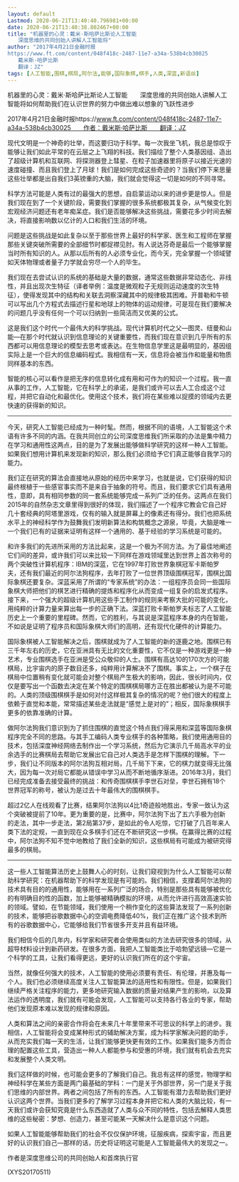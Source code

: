 ```yaml
---
layout: default
Lastmod: 2020-06-21T13:40:40.796981+00:00
date: 2020-06-21T13:40:38.802467+00:00
title: "机器里的心灵：戴米·斯哈萨比斯论人工智能
　　深度思维的共同创始人讲解人工智能将"
author: "2017年4月21日金融时报
https://www.ft.com/content/048f418c-2487-11e7-a34a-538b4cb30025
　　戴米斯·哈萨比斯
　　翻译：JZ"
tags: [人工智能,围棋,棋局,阿尔法,能够,国际象棋,棋手,人类,深蓝,新语丝]
---
```


机器里的心灵：戴米·斯哈萨比斯论人工智能　　深度思维的共同创始人讲解人工智能将如何帮助我们在认识世界的努力中做出难以想象的飞跃性进步

2017年4月21日金融时报https://www.ft.com/content/048f418c-2487-11e7-a34a-538b4cb30025　　作者：戴米斯·哈萨比斯　　翻译：JZ

现代文明是一个神奇的壮举，而这要归功于科学。每一次我坐飞机，我总是惊叹于能够让我们如此平常的在云层之上飞翔的科技。我们描绘了整个人类基因组、造出了超级计算机和互联网、将探测器登上彗星、在粒子加速器里将原子以接近光速的速度碰撞、而且我们登上了月球！我们是如何完成这些奇迹的？当我们停下来思量这些壮举都是出自我们3英镑重的大脑，我们就会觉得这一切是如何的不同寻常。

科学方法可能是人类有过的最强大的思想，自启蒙运动以来的进步更是惊人。但是我们现在到了一个关键阶段，需要我们掌握的很多系统都极其复杂，从气候变化到宏观经济问题还有老年痴呆症。我们是否能够解决这些挑战，需要花多少时间去解决，将直接影响数以亿计的人口和我们生活的环境。

问题是这些挑战是如此复杂以至于那些世界上最好的科学家、医生和工程师在掌握那些关键突破所需要的全部细节时都捉襟见肘。有人说达芬奇是最后一个能够掌握当时所有知识的人。从那以后所有的人必须专业化，而今天，完全掌握一个领域譬如天体物理或者量子力学就会穷尽一个人的毕生。

我们现在去尝试认识的系统的基础是大量的数据，通常这些数据非常动态化、非线性，并且出现次生特征（译者举例：温度是微观粒子无规则运动速度的次生特征），使得发现其中的结构和关联去洞察深藏其中的规律极其困难。开普勒和牛顿可以写出几个方程式去描述行星和地球上的物体的运动规律，可是现在我们要解决的问题几乎没有任何一个可以归纳到一些简洁而又优美的公式。

这是我们这个时代一个最伟大的科学挑战。现代计算机时代之父—图灵、纽曼和山能—在那个时代就认识到信息理论的关键重要性，而我们现在意识到几乎所有的东西都可以用信息理论的模型去思考或表达。在生物信息学里这是最明显的，基因组实际上是一个巨大的信息编码程式。我相信有一天，信息将会被当作和能量和物质同样基本的东西。

智能的核心可以看作是把无序的信息转化成有用和可作为的知识一个过程。我一直从事的工作，人工智能，它在科学上的承诺，是我们或许可以去人工合成这个过程，并把它自动化和最优化。使用这个技术，我们将在某些难以捉摸的领域内去更快速的获得新的知识。

***

今天，研究人工智能已经成为一种时髦。然而，根据不同的语境，人工智能这个术语有许多不同的内涵。在我共同创立的公司深度思维我们所采取的办法是集中精力在学习和通用性这两点，目的是为了发展出能够做科学研究的这样一种人工智能。如果我们想用计算机来发现新的知识，那么我们必须给予它们真正能够自我学习的能力。

我们正在研究的算法会直接地从原始的经历中来学习，也就是说，它们获得的知识最终根植于一些感官事实而不是来自于抽象的符号。而且，我们要求它们具有通用性，意即，具有相同参数的同一套系统能够完成一系列广泛的任务。这两点在我们2015年的自然杂志文章里得到很好的体现，我们描述了一个程序它教会它自己好几十套经典的阿塔里游戏，仅有的输入就是屏幕上的像素还有得分。我们也把系统水平上的神经科学作为鼓舞我们发明新算法和构筑概念之源泉，毕竟，大脑是唯一一个我们已有的证据来证明有这样一个通用的、基于经验的学习系统是可能的。

和许多我们的先进所采用的方法比起来，这是一个极为不同方法。为了最佳地阐述它们间的差异，或许我们可以来比较一下同样在游戏领域里达到世界上首次称号的两个突破性计算机程序：IBM的深蓝，它在1997年打败世界象棋冠军卡斯帕罗夫，还有我们最近的阿尔法狗程序，去年打败了一位世界顶级围棋冠军，围棋比国际象棋还要复杂。深蓝采用了所谓的“专家系统”的办法：一组程序员会同一些国际象棋大师把他们的棋艺进行精确的提炼和程序化从而变成一组复杂的启发式程序。接下来，一个强大的超级计算机用这些手工制作的规则来考察大批的可能的变化，用纯粹的计算力量来算出每一步的正确下法。深蓝打败卡斯帕罗夫标志了人工智能历史上一个重要的里程碑。然而，它的胜利，与其说是深蓝程序本身的内在智能，不如说是证明了程序员和国际象棋大师们的高明，还有现代化硬件的计算能力。

国际象棋被人工智能解决之后，围棋就成为了人工智能的新的逐鹿之地。围棋已有三千年左右的历史，它在亚洲具有无比的文化重要性，它不仅是一种游戏更是一种艺术，专业围棋选手在亚洲是受公众敬仰的人士。围棋有高达10的170次方的可能棋局，比宇宙内的原子数目还多，纯粹用计算解决不了围棋。事实上，一个棋子在棋局中位置稍有变化就可能会对整个棋局产生极大的影响，因此，很长时间内，仅仅是要写出一个函数去决定在某个特定的围棋棋局哪方正在胜出都被认为是不可能的。人类的顶级围棋棋手是如何对付这样极其复杂的情况的呢？他们很大的程度上依赖于直觉和本能，常常描述某些走法就是“感觉上是对的”；相反，国际象棋棋手更多的依靠准确的计算。

做阿尔法狗我们意识到为了抓住围棋的直觉这个特点我们得采用和深蓝等国际象棋程序完全不同的思路。与其手工编码人类专业棋手的各种策略，我们使用通用目的技术，包括深度神经网络去制作出一个学习系统，然后为它演示几千局高水平的业余选手的比赛棋局去帮助它发展出它自己对人类选手是怎样下围棋的理解。下一步，我们让不同版本的阿尔法狗互相对局，几千局下下来，它的棋力就变得无比强大，因为每一次对局它都能从错误中学习从而不断地循序渐进。2016年3月，我们已经完成准备去接受最终的挑战：和传奇围棋棋手李世石对垒，李世石拥有18个世界冠军的称号，被认为是过去十年最伟大的围棋棋手。

超过2亿人在线观看了比赛，结果阿尔法狗以4比1奇迹般地胜出，专家一致认为这个突破被提前了10年。更为重要的是，比赛中，阿尔法狗下出了五六手极为创新的走法，其中一步走法，第2局第37步，是如此的令人吃惊，它打破了几百年来人类下法的定规，一直到现在众多棋手们还在不断研究这一步棋。在赢得比赛的过程中，阿尔法狗不知不觉中地教给了我们全新的知识，这些棋局有可能成为被研究得最多的棋局。

***

这一些人工智能算法历史上鼓舞人心的时刻，让我们窥视到为什么人工智能可以帮助科学研究：在机器帮助下的科学发现是有可能的。我们相信，支撑着阿尔法狗的技术具有目的的通用性，能够用在一系列广泛的场合，特别是那些具有能够被优化的有明确目的性的函数，加上能够被精确模拟的环境，从而允许进行高效高速实验的领域。譬如，在节能领域，我们使用一个稍作变化的这些算法发现了一系列创新的技术，能够把谷歌数据中心的空调电费降低40%，我们正在推广这个技术到所有的谷歌数据中心，它能够给我们节省很多开支并且有益环境。

我们相信今后的几年内，科学家和研究者会使用类似的方法去研究很多的领域，从超导材料设计到新药研发。在很多方面，我把人工智能类比于哈勃望远镜—它是一个科学的工具，让我们看得更远，更好的认识我们所在的这个宇宙。

当然，就像任何强大的技术，人工智能的使用必须要有责任、有伦理，并惠及每一个人。我们也必须继续高度关注人工智能算法的适用性和有限性。但是，如果我们继续严格关注程序的能力，更多地研究输入数据的质量对结果产生的影响，以及算法运作的透明度，我们就有可能会发现，人工智能可以支持各行各业的专家，帮助他们发现原本难以发现的规律和原因。

人类和算法之间的亲密合作将会在未来几十年里带来不可思议的科学上的进步。我相信，人工智能将会变成某种形式的辅助解决方案，成为科学家解决问题的助手，从而充实我们每一天的生活，让我们能够更快更有效的工作。如果我们能多方而合理的配置这些工具，营造出一种人人都能参与和受惠的环境，我们就有机会去充实和发展整个人类文明。

我们这样做的时候，也可能会更多的了解我们自己。我总有这样的感觉，物理学和神经科学在某些方面是两门最基础的学科：一门是关于外部世界，另一门是关于我们思维的内部世界。两者之间包括了所有的东西。人工智能有潜力去帮助我们更好认识这两个世界。当我们更多的了解学习过程本身并把它和人类的大脑比较，有一天我们或许会获知究竟是什么东西造就了人类与众不同的特性，包括去解释人类思维的这些秘密：梦想、创造力，甚至可能某一天解决什么是意识这个问题。

如果人工智能能够帮助我们的社会不仅仅保护环境，征服疾病，探索宇宙，而且更好的认识我们自己—那样的话，历史将证明这可能是人工智能最伟大的发现之一。

作者是深度思维公司的共同创始人和首席执行官

(XYS20170511)


